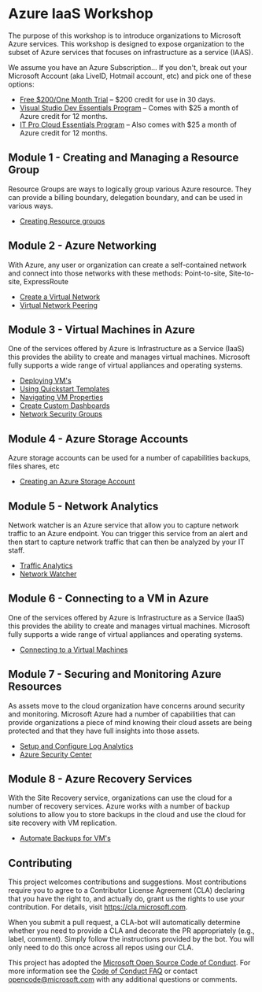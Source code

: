# Azure IaaS Workshop #

The purpose of this workshop is to introduce organizations to Microsoft Azure services. This workshop is designed to expose organization to the subset of Azure services that focuses on infrastructure as a service (IAAS).

We assume you have an Azure Subscription... If you don't, break out your Microsoft Account (aka LiveID, Hotmail account, etc) and pick one of these options:

* [Free $200/One Month Trial](https://azure.microsoft.com/en-us/free/) – $200 credit for use in 30 days.
* [Visual Studio Dev Essentials Program](https://www.visualstudio.com/dev-essentials/?campaign=VSBlog_AzureXamAnnoucement_VSDE) – Comes with $25 a month of Azure credit for 12 months.
* [IT Pro Cloud Essentials Program](https://www.microsoft.com/itprocloudessentials/en-US) – Also comes with $25 a month of Azure credit for 12 months.

## Module 1 - Creating and Managing a Resource Group ##

Resource Groups are ways to logically group various Azure resource.  They can provide a billing boundary, delegation boundary, and can be used in various ways.

* [Creating Resource groups](Modules/resourcegroups.md)

## Module 2 - Azure Networking ##

With Azure, any user or organization can create a self-contained network and connect into those networks with these methods:
Point-to-site,
Site-to-site,
ExpressRoute

* [Create a Virtual Network](Modules/virtualnetwork.md)
* [Virtual Network Peering](Modules/networkpeering.md)

## Module 3 - Virtual Machines in Azure ##

One of the services offered by Azure is Infrastructure as a Service (IaaS) this provides the ability to create and manages virtual machines. Microsoft fully supports a wide range of virtual appliances and operating systems.

* [Deploying VM's](Modules/deployvm.md)
* [Using Quickstart Templates](Modules/quickstarttemplate.md)
* [Navigating VM Properties](Modules/vmproperties.md)
* [Create Custom Dashboards](Modules/dashboards.md)
* [Network Security Groups](Modules/netwroksecuritygroups.md)

## Module 4 - Azure Storage Accounts ##

Azure storage accounts can be used for a number of capabilities backups, files shares, etc

* [Creating an Azure Storage Account](Modules/storageaccount.md)

## Module 5 - Network Analytics ##

Network watcher is an Azure service that allow you to capture network traffic to an Azure endpoint.  You can trigger this service from an alert and then start to capture network traffic that can then be analyzed by your IT staff.

* [Traffic Analytics](Modules/trafficanalytics.md)
* [Network Watcher](Modules/networkwatcher.md)

## Module 6 - Connecting to a VM in Azure ##

One of the services offered by Azure is Infrastructure as a Service (IaaS) this provides the ability to create and manages virtual machines. Microsoft fully supports a wide range of virtual appliances and operating systems.

* [Connecting to a Virtual Machines](Modules/connectingtovm.md)

## Module 7 - Securing and Monitoring Azure Resources ##

As assets move to the cloud organization have concerns around security and monitoring. Microsoft Azure had a number of capabilities that can provide organizations a piece of mind knowing their cloud assets are being protected and that they have full insights into those assets.

* [Setup and Configure Log Analytics](Modules/loganalytics.md)
* [Azure Security Center](Modules/azuresecuritycenter.md)

## Module 8 - Azure Recovery Services ##

With the Site Recovery service, organizations can use the cloud for a number of recovery services. Azure works with a number of backup solutions to allow you to store backups in the cloud and use the cloud for site recovery with VM replication.

* [Automate Backups for VM's](Modules/backupvm.md)

## Contributing ##

This project welcomes contributions and suggestions.  Most contributions require you to agree to a
Contributor License Agreement (CLA) declaring that you have the right to, and actually do, grant us
the rights to use your contribution. For details, visit https://cla.microsoft.com.

When you submit a pull request, a CLA-bot will automatically determine whether you need to provide
a CLA and decorate the PR appropriately (e.g., label, comment). Simply follow the instructions
provided by the bot. You will only need to do this once across all repos using our CLA.

This project has adopted the [Microsoft Open Source Code of Conduct](https://opensource.microsoft.com/codeofconduct/).
For more information see the [Code of Conduct FAQ](https://opensource.microsoft.com/codeofconduct/faq/) or
contact [opencode@microsoft.com](mailto:opencode@microsoft.com) with any additional questions or comments.